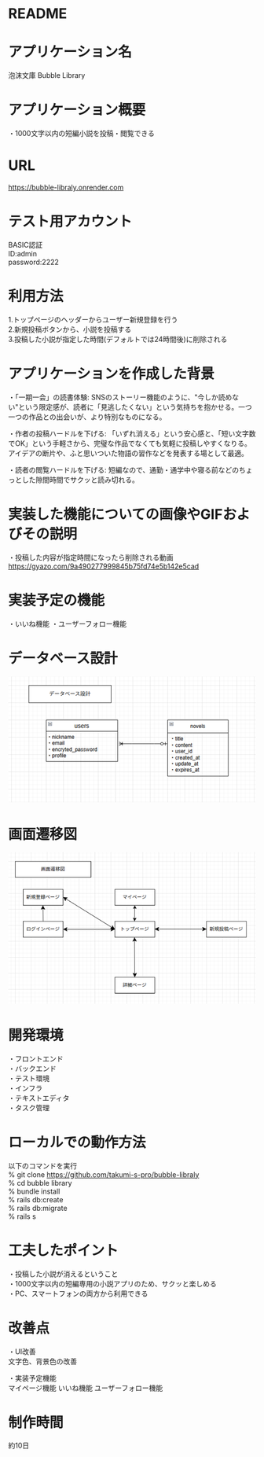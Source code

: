# README
# アプリケーション名
泡沫文庫
Bubble Library

# アプリケーション概要
・1000文字以内の短編小説を投稿・閲覧できる

# URL
https://bubble-libraly.onrender.com

# テスト用アカウント
BASIC認証<br>
ID:admin<br>
password:2222

# 利用方法
1.トップページのヘッダーからユーザー新規登録を行う<br>
2.新規投稿ボタンから、小説を投稿する<br>
3.投稿した小説が指定した時間(デフォルトでは24時間後)に削除される

# アプリケーションを作成した背景
・「一期一会」の読書体験:
  SNSのストーリー機能のように、"今しか読めない"という限定感が、読者に「見逃したくない」という気持ちを抱かせる。一つ一つの作品との出会いが、より特別なものになる。

・作者の投稿ハードルを下げる:
  「いずれ消える」という安心感と、「短い文字数でOK」という手軽さから、完璧な作品でなくても気軽に投稿しやすくなりる。アイデアの断片や、ふと思いついた物語の習作などを発表する場として最適。

・読者の閲覧ハードルを下げる:
  短編なので、通勤・通学中や寝る前などのちょっとした隙間時間でサクッと読み切れる。

# 実装した機能についての画像やGIFおよびその説明
・投稿した内容が指定時間になったら削除される動画
https://gyazo.com/9a490277999845b75fd74e5b142e5cad

# 実装予定の機能
・いいね機能
・ユーザーフォロー機能

# データベース設計
![alt text](image.png)
# 画面遷移図
![alt text](image-1.png)
# 開発環境
 ・フロントエンド<br>
 ・バックエンド<br>
 ・テスト環境<br>
 ・インフラ<br>
 ・テキストエディタ<br>
 ・タスク管理<br>

# ローカルでの動作方法
以下のコマンドを実行<br>
% git clone https://github.com/takumi-s-pro/bubble-libraly<br>
% cd bubble library<br>
% bundle install<br>
% rails db:create<br>
% rails db:migrate<br>
% rails s<br>

# 工夫したポイント
・投稿した小説が消えるということ<br>
・1000文字以内の短編専用の小説アプリのため、サクッと楽しめる<br>
・PC、スマートフォンの両方から利用できる<br>

# 改善点
 ・UI改善<br>
   文字色、背景色の改善

 ・実装予定機能<br>
   マイページ機能
   いいね機能
   ユーザーフォロー機能

# 制作時間
 約10日

